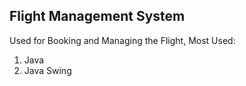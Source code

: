 ## Flight Management System 
Used for Booking and Managing the Flight,
Most Used:
  1. Java
  2. Java Swing
